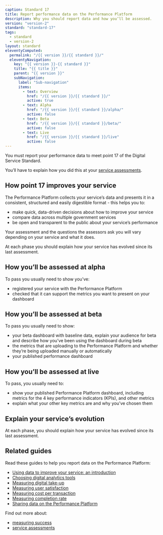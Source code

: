 ```yaml
---
caption: Standard 17
title: Report performance data on the Performance Platform
description: Why you should report data and how you’ll be assessed.
version: "version-2"
standard: "standard-17"
tags:
  - standard
  - version-2
layout: standard
eleventyComputed:
  permalink: "/{{ version }}/{{ standard }}/"
  eleventyNavigation:
    key: "{{ version }}-{{ standard }}"
    title: "{{ title }}"
    parent: "{{ version }}"
    subNavigation:
      label: "Sub-navigation"
      items:
        - text: Overview
          href: "/{{ version }}/{{ standard }}/"
          active: true
        - text: Alpha
          href: "/{{ version }}/{{ standard }}/alpha/"
          active: false
        - text: Beta
          href: "/{{ version }}/{{ standard }}/beta/"
          active: false
        - text: Live
          href: "/{{ version }}/{{ standard }}/live"
          active: false
---
```


You must report your performance data to meet point 17 of the Digital Service Standard.

You’ll have to explain how you did this at your [service assessments](https://www.gov.uk/service-manual/service-assessments/how-service-assessments-work).

## How point 17 improves your service

The Performance Platform collects your service’s data and presents it in a consistent, structured and easily digestible format - this helps you to:

- make quick, data-driven decisions about how to improve your service
- compare data across multiple government services
- be open and transparent to the public about your service’s performance

Your assessment and the questions the assessors ask you will vary depending on your service and what it does.

At each phase you should explain how your service has evolved since its last assessment.

## How you’ll be assessed at alpha

To pass you usually need to show you’ve:

- registered your service with the Performance Platform
- checked that it can support the metrics you want to present on your dashboard

## How you’ll be assessed at beta

To pass you usually need to show:

- your beta dashboard with baseline data, explain your audience for beta and describe how you’ve been using the dashboard during beta
- the metrics that are uploading to the Performance Platform and whether they’re being uploaded manually or automatically
- your published performance dashboard

## How you’ll be assessed at live

To pass, you usually need to:

- show your published Performance Platform dashboard, including metrics for the 4 key performance indicators (KPIs), and other metrics
- explain what your other key metrics are and why you’ve chosen them

## Explain your service’s evolution

At each phase, you should explain how your service has evolved since its last assessment.

## Related guides

Read these guides to help you report data on the Performance Platform:

- [Using data to improve your service: an introduction](https://www.gov.uk/service-manual/measuring-success/using-data-to-improve-your-service-an-introduction)
- [Choosing digital analytics tools](https://www.gov.uk/service-manual/measuring-success/choosing-digital-analytics-tools)
- [Measuring digital take-up](https://www.gov.uk/service-manual/measuring-success/measuring-digital-take-up)
- [Measuring user satisfaction](https://www.gov.uk/service-manual/measuring-success/measuring-user-satisfaction)
- [Measuring cost per transaction](https://www.gov.uk/service-manual/measuring-success/measuring-cost-per-transaction)
- [Measuring completion rate](https://www.gov.uk/service-manual/measuring-success/measuring-completion-rate)
- [Sharing data on the Performance Platform](https://www.gov.uk/service-manual/measuring-success/sharing-your-data-with-the-performance-platform)

Find out more about:

- [measuring success](https://www.gov.uk/service-manual/measuring-success)
- [service assessments](https://www.gov.uk/service-manual/service-assessments)
